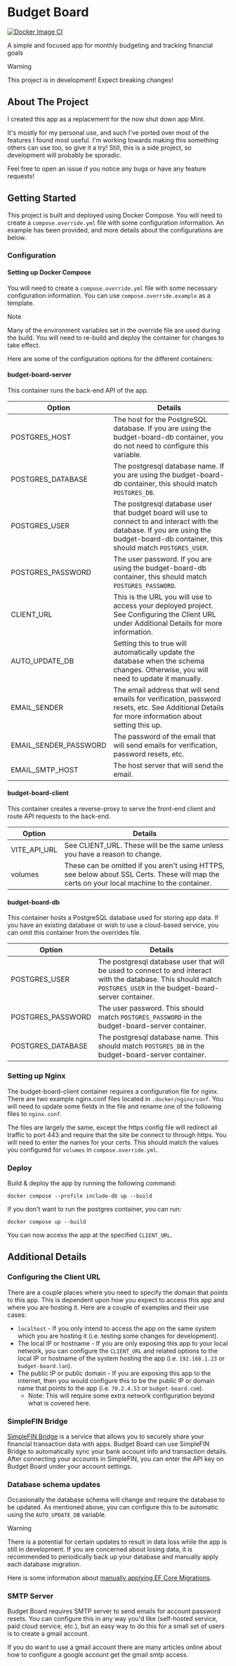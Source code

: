 # Budget Board

[![Docker Image CI](https://github.com/tshea113/budget-board/actions/workflows/docker-image.yml/badge.svg?branch=main)](https://github.com/tshea113/budget-board/actions/workflows/docker-image.yml)

A simple and focused app for monthly budgeting and tracking financial goals

> [!WARNING]
> This project is in development!
> Expect breaking changes!

## About The Project

I created this app as a replacement for the now shut down app Mint.

It's mostly for my personal use, and such I've ported over most of the features I found most useful.
I'm working towards making this something others can use too, so give it a try!
Still, this is a side project, so development will probably be sporadic.

Feel free to open an issue if you notice any bugs or have any feature requests!

## Getting Started

This project is built and deployed using Docker Compose. You will need to create a `compose.override.yml` file with some configuration information.
An example has been provided, and more details about the configurations are below.

### Configuration

#### Setting up Docker Compose

You will need to create a `compose.override.yml` file with some necessary configuration information.
You can use `compose.override.example` as a template.

> [!NOTE]
> Many of the environment variables set in the override file are used during the build.
> You will need to re-build and deploy the container for changes to take effect.

Here are some of the configuration options for the different containers:

#### budget-board-server

This container runs the back-end API of the app.

| Option                | Details                                                                                                                                                                                  |
| --------------------- | ---------------------------------------------------------------------------------------------------------------------------------------------------------------------------------------- |
| POSTGRES_HOST         | The host for the PostgreSQL database. If you are using the budget-board-db container, you do not need to configure this variable.                                                        |
| POSTGRES_DATABASE     | The postgresql database name. If you are using the budget-board-db container, this should match `POSTGRES_DB`.                                                                           |
| POSTGRES_USER         | The postgresql database user that budget board will use to connect to and interact with the database. If you are using the budget-board-db container, this should match `POSTGRES_USER`. |
| POSTGRES_PASSWORD     | The user password. If you are using the budget-board-db container, this should match `POSTGRES_PASSWORD`.                                                                                |
| CLIENT_URL            | This is the URL you will use to access your deployed project. See Configuring the Client URL under Additional Details for more information.                                              |
| AUTO_UPDATE_DB        | Setting this to true will automatically update the database when the schema changes. Otherwise, you will need to update it manually.                                                     |
| EMAIL_SENDER          | The email address that will send emails for verification, password resets, etc. See Additional Details for more information about setting this up.                                       |
| EMAIL_SENDER_PASSWORD | The password of the email that will send emails for verification, password resets, etc.                                                                                                  |
| EMAIL_SMTP_HOST       | The host server that will send the email.                                                                                                                                                |

#### budget-board-client

This container creates a reverse-proxy to serve the front-end client and route API requests to the back-end.

| Option       | Details                                                                                                                                     |
| ------------ | ------------------------------------------------------------------------------------------------------------------------------------------- |
| VITE_API_URL | See CLIENT_URL. These will be the same unless you have a reason to change.                                                                  |
| volumes      | These can be omitted if you aren't using HTTPS, see below about SSL Certs. These will map the certs on your local machine to the container. |

#### budget-board-db

This container hosts a PostgreSQL database used for storing app data. If you have an existing database or wish to use a cloud-based service, you can omit this container from the overrides file.

| Option            | Details                                                                                                                                                              |
| ----------------- | -------------------------------------------------------------------------------------------------------------------------------------------------------------------- |
| POSTGRES_USER     | The postgresql database user that will be used to connect to and interact with the database. This should match `POSTGRES_USER` in the budget-board-server container. |
| POSTGRES_PASSWORD | The user password. This should match `POSTGRES_PASSWORD` in the budget-board-server container.                                                                       |
| POSTGRES_DATABASE | The postgresql database name. This should match `POSTGRES_DB` in the budget-board-server container.                                                                  |

### Setting up Nginx

The budget-board-client container requires a configuration file for nginx.
There are two example nginx.conf files located in `.docker/nginx/conf`.
You will need to update some fields in the file and rename one of the following files to `nginx.conf`.

The files are largely the same, except the https config file will redirect all traffic to port 443 and require that the site be connect to through https.
You will need to enter the names for your certs.
This should match the values you configured for `volumes` in `compose.override.yml`.

### Deploy

Build & deploy the app by running the following command:

```
docker compose --profile include-db up --build
```

If you don't want to run the postgres container, you can run:

```
docker compose up --build
```

You can now access the app at the specified `CLIENT_URL`.

## Additional Details

### Configuring the Client URL

There are a couple places where you need to specify the domain that points to this app.
This is dependent upon how you expect to access this app and where you are hosting it.
Here are a couple of examples and their use cases:

- `localhost` - If you only intend to access the app on the same system which you are hosting it (i.e. testing some changes for development).
- The local IP or hostname - If you are only exposing this app to your local network, you can configure the `CLIENT_URL` and related options to the local IP or hostname of the system hosting the app (i.e. `192.168.1.23` or `budget-board.lan`).
- The public IP or public domain - If you are exposing this app to the internet, then you would configure this to be the public IP or domain name that points to the app (i.e. `70.2.4.53` or `budget-board.com`).
  - Note: This will require some extra network configuration beyond what is covered here.

### SimpleFIN Bridge

[SimpleFIN Bridge](https://beta-bridge.simplefin.org/) is a service that allows you to securely share your financial transaction data with apps.
Budget Board can use SimpleFIN Bridge to automatically sync your bank account info and transaction details.
After connecting your accounts in SimpleFIN, you can enter the API key on Budget Board under your account settings.

### Database schema updates

Occasionally the database schema will change and require the database to be updated.
As mentioned above, you can configure this to be automatic using the `AUTO_UPDATE_DB` variable.

> [!WARNING]
> There is a potential for certain updates to result in data loss while the app is still in development.
> If you are concerned about losing data, it is recommended to periodically back up your database and manually apply each database migration.

Here is some information about [manually applying EF Core Migrations](https://learn.microsoft.com/en-us/ef/core/managing-schemas/migrations/applying?tabs=dotnet-core-cli#command-line-tools).

### SMTP Server

Budget Board requires SMTP server to send emails for account password resets.
You can configure this in any way you'd like (self-hosted service, paid cloud service, etc.), but an easy way to do this for a small set of users is to create a gmail account.

If you do want to use a gmail account there are many articles online about how to configure a google account get the gmail smtp access.
